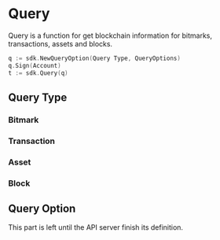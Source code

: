 # Query

Query is a function for get blockchain information for bitmarks, transactions, assets and blocks.

```go
q := sdk.NewQueryOption(Query Type, QueryOptions)
q.Sign(Account)
t := sdk.Query(q)
```

## Query Type

### Bitmark

### Transaction

### Asset

### Block

## Query Option

This part is left until the API server finish its definition.
